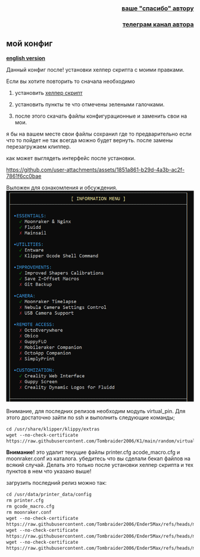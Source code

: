 <h3 align="right"><a href="https://www.tinkoff.ru/rm/yakovleva.irina203/51ZSr71845" target="_blank">ваше "спасибо" автору</a></h3>
<h3 align="right"><a href="https://t.me/tombraider2006" target="_blank">телеграм канал автора</a></h3>

<h2>мой конфиг</h2>

[**english version**](/config_my/readme_en.md)

Данный конфиг после! установки хелпер скрипта с моими правками. 

Если вы хотите повторить то сначала необходимо 

1. установить [хелпер скрипт](https://guilouz.github.io/Creality-Helper-Script-Wiki/helper-script/helper-script-installation/)
2. установить пункты те что отмечены зелеными галочками. 

3. после этого скачать файлы конфигурационные и заменить свои на мои. 

я бы на вашем месте свои файлы сохранил где то предварительно если что то пойдет не так всегда можно будет вернуть. после замены перезагружаем клиппер.

как может выглядеть интерфейс после установки.




https://github.com/user-attachments/assets/1851a861-b29d-4a3b-ac2f-7861f6cc0bae


Выложен для ознакомления и обсуждения.
![](/images/helper.png)

Внимание, для последних релизов необходим модуль virtual_pin. Для этого достаточно зайти по ssh и выполнить следующие команды;

```
cd /usr/share/klipper/klippy/extras
wget --no-check-certificate https://raw.githubusercontent.com/Tombraider2006/K1/main/random/virtual_pins.py

```
**Внимание!** это удалит текущие файлы printer.cfg acode_macro.cfg и moonraker.conf из каталога. убедитесь что вы сделали бекап файлов на всякий случай. Делать это только после установки хелпер скрипта и тех пунктов в нем что указано выше!

загрузить последний релиз можно так: 

```
cd /usr/data/printer_data/config
rm printer.cfg
rm gcode_macro.cfg
rm moonraker.conf
wget --no-check-certificate https://raw.githubusercontent.com/Tombraider2006/Ender5Max/refs/heads/main/config_my/printer.cfg
wget --no-check-certificate https://raw.githubusercontent.com/Tombraider2006/Ender5Max/refs/heads/main/config_my/gcode_macro.cfg
wget --no-check-certificate https://raw.githubusercontent.com/Tombraider2006/Ender5Max/refs/heads/main/config_my/moonraker.conf

```
